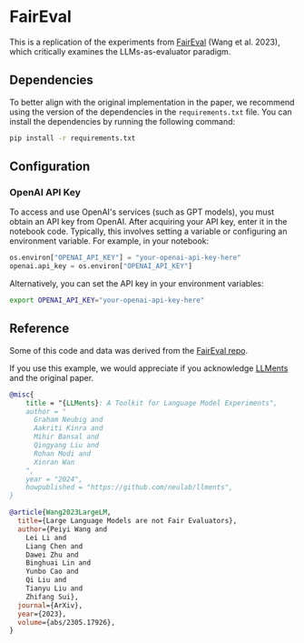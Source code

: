 # FairEval

This is a replication of the experiments from
[FairEval](https://arxiv.org/abs/2305.17926) (Wang et al. 2023), which
critically examines the LLMs-as-evaluator paradigm.

## Dependencies

To better align with the original implementation in the paper,
we recommend using the version of the dependencies in the `requirements.txt` file.
You can install the dependencies by running the following command:

```bash
pip install -r requirements.txt
```

## Configuration

### OpenAI API Key

To access and use OpenAI's services (such as GPT models),
you must obtain an API key from OpenAI.
After acquiring your API key, enter it in the notebook code.
Typically, this involves setting a variable or configuring an environment variable.
For example, in your notebook:

```python
os.environ["OPENAI_API_KEY"] = "your-openai-api-key-here"
openai.api_key = os.environ["OPENAI_API_KEY"]
```

Alternatively, you can set the API key in your environment variables:

```bash
export OPENAI_API_KEY="your-openai-api-key-here"
```

## Reference

Some of this code and data was derived from the
[FairEval repo](https://github.com/i-eval/faireval).

If you use this example, we would appreciate if you acknowledge
[LLMents](https://github.com/neulab/llments) and the original paper.

```bibtex
@misc{
    title = "{LLMents}: A Toolkit for Language Model Experiments",
    author = "
      Graham Neubig and
      Aakriti Kinra and
      Mihir Bansal and
      Qingyang Liu and
      Rohan Modi and
      Xinran Wan
    ",
    year = "2024",
    howpublished = "https://github.com/neulab/llments",
}
```

```bibtex
@article{Wang2023LargeLM,
  title={Large Language Models are not Fair Evaluators},
  author={Peiyi Wang and
    Lei Li and
    Liang Chen and
    Dawei Zhu and
    Binghuai Lin and
    Yunbo Cao and
    Qi Liu and
    Tianyu Liu and
    Zhifang Sui},
  journal={ArXiv},
  year={2023},
  volume={abs/2305.17926},
}
```
